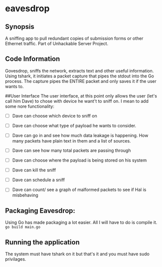 # eavesdrop

 ## Synopsis
A sniffing app to pull redundant copies of submission forms or 
other Ethernet traffic. Part of Unhackable Server Project. 

## Code Information

Govesdrop, sniffs the network, extracts text and other useful information.
    Using tshark, it initiates a packet capture that pipes the stdout into the Go process.
    The capture pipes the ENTIRE packet and only saves it if the user wants to. 
    
##User Interface
   The user interface, at this point only allows the user (let's call him Dave) to chose with device he want't to sniff on.
   I mean to add some nore functionality:
 
  -[ ] Dave can choose which device to sniff on
  
  -[ ] Dave can choose what type of payload he wants to consider.
  
  -[ ] Dave can go in and see how much data leakage is happening. How many packets have plain text in them and a list of  sources.
       
  -[ ] Dave can see how many total packets are passing through
  
  -[ ] Dave can choose where the payload is being stored on his system
  
  -[ ] Dave can kill the sniff
  
  -[ ] Dave can schedule a sniff 
  
  -[ ] Dave can count/ see a graph of malformed packets to see if Hal is misbehaving
  

## Packaging Eavesdrop:
Using Go has made packaging a lot easier. All I will have to do is compile it. `go build main.go`
## Running the application

The system must have tshark on it but that's it and you must have sudo privilages.
